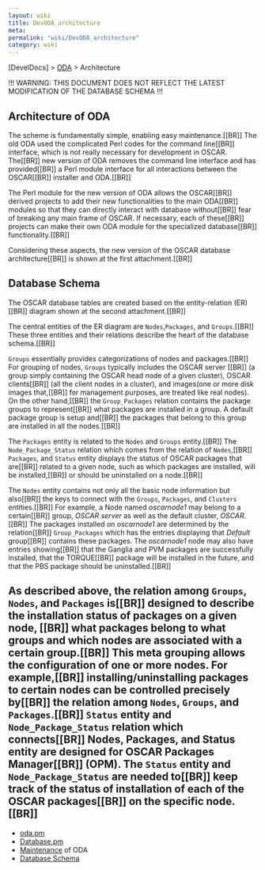 ```yaml
---
layout: wiki
title: DevODA_architecture
meta: 
permalink: "wiki/DevODA_architecture"
category: wiki
---
```

<!-- Name: DevODA_architecture -->
<!-- Version: 17 -->
<!-- Author: valleegr -->

[DevelDocs] > [ODA](DevODA) > Architecture

!!! WARNING: THIS DOCUMENT DOES NOT REFLECT THE LATEST MODIFICATION OF THE DATABASE SCHEMA !!!

## Architecture of ODA
The scheme is fundamentally simple, enabling easy maintenance.[[BR]]
The old ODA used the complicated Perl codes for the command line[[BR]]
interface, which is not really necessary for development in OSCAR. The[[BR]]
new version of ODA removes the command line interface and has provided[[BR]]
a Perl module interface for all interactions between the OSCAR[[BR]]
installer and ODA.[[BR]]

The Perl module for the new version of ODA allows the OSCAR[[BR]]
derived projects to add their new functionalities to the main ODA[[BR]]
modules so that they can directly interact with database without[[BR]]
fear of breaking any main frame of OSCAR. If necessary, each of these[[BR]]
projects can make their own ODA module for the specialized database[[BR]]
functionality.[[BR]]

Considering these aspects, the new version of the OSCAR database architecture[[BR]]
is shown at the first attachment.[[BR]]

## Database Schema
The OSCAR database tables are created based on the entity-relation (ER)[[BR]]
diagram shown at the second attachment.[[BR]]

The central entities of the ER diagram are `Nodes`,`Packages`, and `Groups`.[[BR]]
These three entities and their relations describe the heart of the database schema.[[BR]]

`Groups` essentially provides categorizations of nodes and packages.[[BR]]
For grouping of nodes, `Groups` typically includes the OSCAR server [[BR]]
(a group simply containing the OSCAR head node of a given cluster), OSCAR clients[[BR]]
(all the client nodes in a cluster), and images(one or more disk images that,[[BR]]
for management purposes, are treated like real nodes). On the other hand,[[BR]] 
the `Group_Packages` relation contains the package groups to represent[[BR]]
what packages are installed in a group. A default package group is setup and[[BR]]
the packages that belong to this group are installed in all the nodes.[[BR]]

The `Packages` entity is related to the `Nodes` and `Groups` entity.[[BR]]
The `Node_Package_Status` relation which comes from the relation of `Nodes`,[[BR]]
`Packages`, and `Status` entity displays the status of OSCAR packages that are[[BR]]
related to a given node, such as which packages are installed, will be installed,[[BR]]
or should be uninstalled on a node.[[BR]]

The `Nodes` entity contains not only all the basic node information but also[[BR]]
the keys to connect with the `Groups`, `Packages`, and `Clusters` entities.[[BR]]
For example, a Node named _oscarnode1_ may belong to a certain[[BR]]
group, _OSCAR server_ as well as the default cluster, _OSCAR_.[[BR]]
The packages installed on _oscarnode1_ are determined by the relation[[BR]]
`Group_Packages` which has the entries displaying that _Default_ group[[BR]]
contains these packages. The _oscarnode1_ node may also have entries showing[[BR]]
that the Ganglia and PVM packages are successfully installed, that the TORQUE[[BR]]
package will be installed in the future, and that the PBS package should be uninstalled.[[BR]]

As described above, the relation among `Groups`, `Nodes`, and `Packages` is[[BR]]
designed to describe the installation status of packages on a given node, [[BR]]
what packages belong to what groups and which nodes are associated with a certain group.[[BR]]
This meta grouping allows the configuration of one or more nodes.  For example,[[BR]]
installing/uninstalling packages to certain nodes can be controlled precisely by[[BR]]
the relation among `Nodes`, `Groups`, and `Packages`.[[BR]]
`Status` entity and `Node_Package_Status` relation which connects[[BR]]
Nodes, Packages, and Status entity are designed for OSCAR Packages Manager[[BR]]
(OPM). The `Status` entity and `Node_Package_Status` are needed to[[BR]]
keep track of the status of installation of each of the OSCAR packages[[BR]] 
on the specific node.[[BR]]
----
 * [oda.pm](DevODA_oda.pm)
 * [Database.pm](DevODA_Database.pm)
 * [Maintenance](DevODA_maintenance) of ODA
 * [Database Schema](http://svn.oscar.openclustergroup.org/trac/oscar/export/7368/pkgsrc/oda/trunk/doc/oscar_oda.svg)
